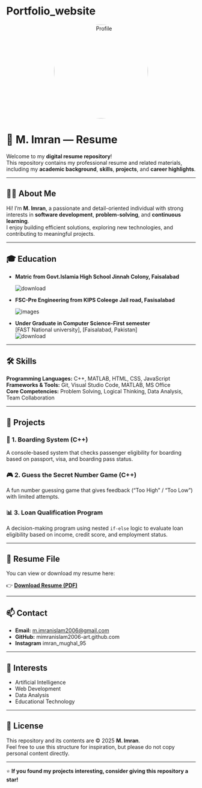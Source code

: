 # Portfolio_website 

  <center>
     <img src= "https://github.com/user-attachments/assets/a0484049-628b-432d-965f-a862e8572405"
      alt="Profile" width="250" style="border-radius:50%; object-fit:cover;">
</center>

 
    

 


 

# 💼 M. Imran — Resume

Welcome to my **digital resume repository**!  
This repository contains my professional resume and related materials, including my **academic background**, **skills**, **projects**, and **career highlights**.  

---

## 🧑‍💻 About Me

Hi! I’m **M. Imran**, a passionate and detail-oriented individual with strong interests in **software development**, **problem-solving**, and **continuous learning**.  
I enjoy building efficient solutions, exploring new technologies, and contributing to meaningful projects.

---

## 🎓 Education
- **Matric from Govt.Islamia High School Jinnah Colony, Faisalabad**
  
  ![download](https://github.com/user-attachments/assets/9b08a2cf-5e04-4ae7-8b2b-05ea13d30bdf)

- **FSC-Pre Engineering from KIPS Coleege Jail road, Fasisalabad**

  ![images](https://github.com/user-attachments/assets/d5cf9a05-88b1-4a28-bb60-fdc19fcd5a96)

- **Under Graduate in Computer Science-First semester**  
  [FAST National university], [Faisalabad, Pakistan]  
 ![download](https://github.com/user-attachments/assets/1f18aad0-3d48-4e6b-a394-79a2c1f39bb9)


---

## 🛠️ Skills

**Programming Languages:** C++, MATLAB, HTML, CSS, JavaScript  
**Frameworks & Tools:** Git, Visual Studio Code, MATLAB, MS Office  
**Core Competencies:** Problem Solving, Logical Thinking, Data Analysis, Team Collaboration  

---

## 📂 Projects

### 🧩 1. Boarding System (C++)
A console-based system that checks passenger eligibility for boarding based on passport, visa, and boarding pass status.

### 🎮 2. Guess the Secret Number Game (C++)
A fun number guessing game that gives feedback (“Too High” / “Too Low”) with limited attempts.

### 📊 3. Loan Qualification Program
A decision-making program using nested `if-else` logic to evaluate loan eligibility based on income, credit score, and employment status.

---

## 📄 Resume File

You can view or download my resume here:

👉 [**Download Resume (PDF)**](./M_Imran_Resume.pdf)

---

## 📫 Contact

- **Email:** m.imranislam2006@gmail.com  
- **GitHub:**  mimranislam2006-art.github.com
- **Instagram** imran_mughal_95
---

## 🧠 Interests

- Artificial Intelligence  
- Web Development  
- Data Analysis  
- Educational Technology  

---

## 📜 License

This repository and its contents are © 2025 **M. Imran**.  
Feel free to use this structure for inspiration, but please do not copy personal content directly.

---

⭐ **If you found my projects interesting, consider giving this repository a star!**
